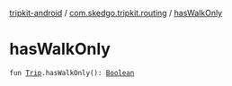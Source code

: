 [tripkit-android](../index.md) / [com.skedgo.tripkit.routing](index.md) / [hasWalkOnly](./has-walk-only.md)

# hasWalkOnly

`fun `[`Trip`](-trip/index.md)`.hasWalkOnly(): `[`Boolean`](https://kotlinlang.org/api/latest/jvm/stdlib/kotlin/-boolean/index.html)